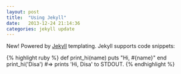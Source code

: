 ```yaml
---
layout: post
title:  "Using Jekyll"
date:   2013-12-24 21:14:36
categories: jekyll update
---
```


New! Powered by [Jekyll][jekyll] templating. Jekyll supports code snippets:

{% highlight ruby %}
def print_hi(name)
  puts "Hi, #{name}"
end
print_hi('Disa')
#=> prints 'Hi, Disa' to STDOUT.
{% endhighlight %}

[jekyll]:        http://jekyllrb.com
